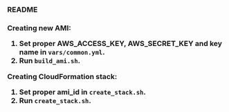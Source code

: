 <h3>README<h3>

Creating new AMI:
1. Set proper AWS_ACCESS_KEY, AWS_SECRET_KEY and key name in `vars/common.yml`.
2. Run `build_ami.sh`.

Creating CloudFormation stack:
1. Set proper ami_id in `create_stack.sh`.
2. Run `create_stack.sh`.
